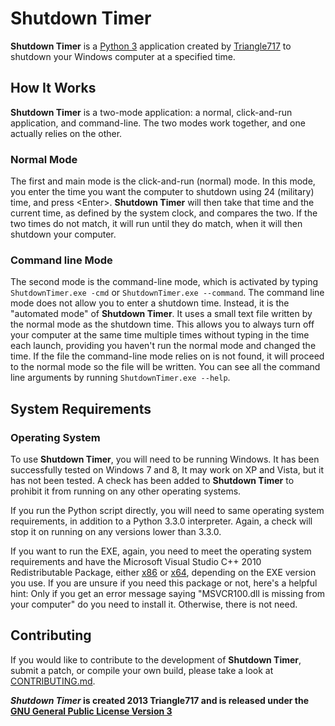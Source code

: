 Shutdown Timer
============

**Shutdown Timer** is a [Python 3](http://python.org) application created by [Triangle717](http://triangle717.wordpress.com) to shutdown your Windows computer at a specified time. 

How It Works
------------------

**Shutdown Timer** is a two-mode application: a normal, click-and-run application, and command-line. The two modes work together, and one actually relies on the other. 

### Normal Mode

The first and main mode is the click-and-run (normal) mode. In this mode, you enter the time you want the computer to shutdown using 24 (military) time, and press &lt;Enter&gt;. **Shutdown Timer** will then take that time and the current time, as defined by the system clock, and compares the two.  If the two times do not match, it will run until they do match, when it will then shutdown your computer. 

### Command line Mode

The second mode is the command-line mode, which is activated by typing ```ShutdownTimer.exe -cmd``` or ```ShutdownTimer.exe --command```. The command line mode does not allow you to enter a shutdown time. Instead, it is the "automated mode" of **Shutdown Timer**. It uses a small text file written by the normal mode as the shutdown time. This allows you to always turn off your computer at the same time multiple times without typing in the time each launch, providing you haven't run the normal mode and changed the time. If the file the command-line mode relies on is not found, it will proceed to the normal mode so the file will be written. You can see all the command line arguments by running ```ShutdownTimer.exe --help```. 

System Requirements
------------------------------

### Operating System

To use **Shutdown Timer**, you will need to be running Windows. It has been successfully tested on Windows 7 and 8, It may work on XP and Vista, but it has not been tested. A check has been added to **Shutdown Timer** to prohibit it from running on any other operating systems. 

If you run the Python script directly, you will need to same operating system requirements, in addition to a Python 3.3.0 interpreter. Again, a check will stop it on running on any versions lower than 3.3.0. 

If you want to run the EXE, again, you need to meet the operating system requirements and have the Microsoft Visual Studio C++ 2010 Redistributable Package, either [x86](http://www.microsoft.com/en-us/download/details.aspx?id=5555) or [x64](http://www.microsoft.com/en-us/download/details.aspx?id=14632), depending on the EXE version you use.  If you are unsure if you need this package or not, here's a helpful hint:
Only if you get an error message saying "MSVCR100.dll is missing from your computer" do you need to install it. Otherwise, there is not need. 
 
Contributing
---------------

If you would like to contribute to the development of **Shutdown Timer**, submit a patch, or compile your own build, please take a look at [CONTRIBUTING.md](CONTRIBUTING.md). 

***Shutdown Timer* is created 2013 Triangle717 and is released under the [GNU General Public License Version 3](http://www.gnu.org/licenses/gpl.html)**
